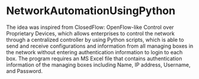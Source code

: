 # NetworkAutomationUsingPython
The idea was inspired from ClosedFlow: OpenFlow-like Control over Proprietary Devices, which allows enterprises to control the network through a centralized controller by using Python scripts, which is able to send and receive configurations and information from all managing boxes in the network without entering authentication information to login to each box. The program requires an MS Excel file that contains authentication information of the managing boxes including Name, IP address, Username, and Password.

